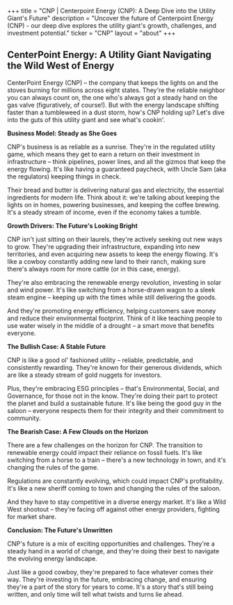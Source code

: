 +++
title = "CNP |  Centerpoint Energy (CNP): A Deep Dive into the Utility Giant's Future"
description = "Uncover the future of Centerpoint Energy (CNP) -  our deep dive explores the utility giant's growth, challenges, and investment potential."
ticker = "CNP"
layout = "about"
+++

        


## CenterPoint Energy: A Utility Giant Navigating the Wild West of Energy

CenterPoint Energy (CNP) – the company that keeps the lights on and the stoves burning for millions across eight states.  They're the reliable neighbor you can always count on, the one who's always got a steady hand on the gas valve (figuratively, of course!). But with the energy landscape shifting faster than a tumbleweed in a dust storm, how's CNP holding up? Let's dive into the guts of this utility giant and see what's cookin'.

**Business Model: Steady as She Goes**

CNP's business is as reliable as a sunrise. They're in the regulated utility game, which means they get to earn a return on their investment in infrastructure – think pipelines, power lines, and all the gizmos that keep the energy flowing. It's like having a guaranteed paycheck, with Uncle Sam (aka the regulators) keeping things in check. 

Their bread and butter is delivering natural gas and electricity, the essential ingredients for modern life.  Think about it: we're talking about keeping the lights on in homes, powering businesses, and keeping the coffee brewing.  It's a steady stream of income, even if the economy takes a tumble.  

**Growth Drivers: The Future's Looking Bright**

CNP isn't just sitting on their laurels, they're actively seeking out new ways to grow. They're upgrading their infrastructure, expanding into new territories, and even acquiring new assets to keep the energy flowing. It's like a cowboy constantly adding new land to their ranch, making sure there's always room for more cattle (or in this case, energy).

They're also embracing the renewable energy revolution,  investing in solar and wind power.  It's like switching from a horse-drawn wagon to a sleek steam engine – keeping up with the times while still delivering the goods. 

And they're promoting energy efficiency, helping customers save money and reduce their environmental footprint.  Think of it like teaching people to use water wisely in the middle of a drought – a smart move that benefits everyone.

**The Bullish Case: A Stable Future**

CNP is like a good ol' fashioned utility – reliable, predictable, and consistently rewarding.  They're known for their generous dividends, which are like a steady stream of gold nuggets for investors. 

Plus, they're embracing ESG principles – that's Environmental, Social, and Governance, for those not in the know.  They're doing their part to protect the planet and build a sustainable future.  It's like being the good guy in the saloon – everyone respects them for their integrity and their commitment to community. 

**The Bearish Case: A Few Clouds on the Horizon**

There are a few challenges on the horizon for CNP. The transition to renewable energy could impact their reliance on fossil fuels.  It's like switching from a horse to a train – there's a new technology in town, and it's changing the rules of the game.

Regulations are constantly evolving, which could impact CNP's profitability.  It's like a new sheriff coming to town and changing the rules of the saloon.  

And they have to stay competitive in a diverse energy market.  It's like a Wild West shootout – they're facing off against other energy providers, fighting for market share.

**Conclusion: The Future's Unwritten**

CNP's future is a mix of exciting opportunities and challenges.  They're a steady hand in a world of change, and they're doing their best to navigate the evolving energy landscape.

Just like a good cowboy, they're prepared to face whatever comes their way. They're investing in the future, embracing change, and ensuring they're a part of the story for years to come.  It's a story that's still being written, and only time will tell what twists and turns lie ahead. 

        